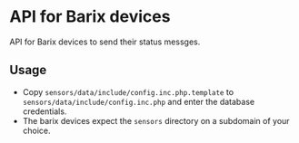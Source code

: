 # API for Barix devices

API for Barix devices to send their status messges.

## Usage

* Copy `sensors/data/include/config.inc.php.template` to `sensors/data/include/config.inc.php` and enter the database credentials.
* The barix devices expect the `sensors` directory on a subdomain of your choice.
